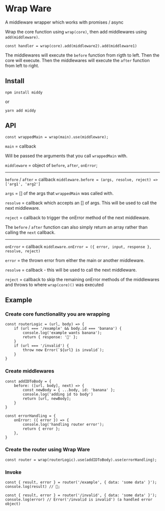 # Wrap Ware

A middleware wrapper which works with promises / async

Wrap the core function using `wrap(core)`, then add middlewares using `add(middleware)`.

`const handler = wrap(core).add(middleware2).add(middleware1)`

The middlewares will execute the `before` function from rigth to left.
Then the core will execute.
Then the middlewares will execute the `after` function from left to right.

## Install

`npm install middy`

or

`yarn add middy`

## API

```
const wrappedMain = wrap(main).use(middleware);
```

`main` = callback

Will be passed the arguments that you call `wrappedMain` with.

`middleware` = object of `before`, `after`, `onError`;

---

`before` / `after` = callback `middleware.before = (args, resolve, reject) => ['arg1', 'arg2']`

`args` = [] of the args that `wrappedMain` was called with.

`resolve` = callback which accepts an [] of args. This will be used to call the next middleware.

`reject` = callback to trigger the onError method of the next middleware.

The `before` / `after` function can also simply return an array rather than calling the `next` callback.

---

`onError` = callback `middleware.onError = ({ error, input, response }, resolve, reject)`

`error` = the thrown error from either the main or another middleware.

`resolve` = callback - this will be used to call the next middleware.

`reject` = callback to skip the remaining onError methods of the middlewares and throws to where `wrap(core)()` was executed


## Example

### Create core functionality you are wrapping

```
const routerLogic = (url, body) => {
    if (url === '/example' && body.id === 'banana') {
        console.log('example wants banana');
        return { response: '🍌' };
    }
    if (url === '/invalid') {
        throw new Error(`${url} is invalid`);
    }
}
```

### Create middlewares

```
const addIDToBody = {
    before: ([url, body], next) => {
        const newBody = { ...body, id: 'banana' };
        console.log('adding id to body')
        return [url, newBody];
    }
}
```

```
const errorHandling = {
    onError: ({ error }) => {
        console.log('handling router error');
        return { error };
    },
}
```

### Create the router using Wrap Ware

```
const router = wrap(routerLogic).use(addIDToBody).use(errorHandling);
```

### Invoke

```
const { result, error } = router('/example', { data: 'some data' }');
console.log(result) // 🍌;
```

```
const { result, error } = router('/invalid', { data: 'some data' }');
console.log(error) // Error('/invalid is invalid') (a handled error object)
```